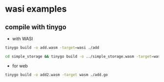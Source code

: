 # wasi examples

## compile with tinygo

- with WASI
```sh
tinygo build -o add.wasm -target=wasi ./add

cd simple_storage && tinygo build -o ../simple_storage.wasm -target=wasi . && cd ..
```

- for web
```sh
tinygo build -o add2.wasm -target wasm ./add.go
```
